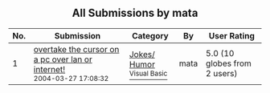 ﻿<div align="center">

## All Submissions by mata

</div>

No.  | Submission | Category | By   | User Rating
---- | ---------- | -------- | ---- | -----------
1 | [overtake the cursor on a pc over lan or internet\!<br /><sup>2004-03-27 17:08:32</sup>](https://github.com/Planet-Source-Code/mata-overtake-the-cursor-on-a-pc-over-lan-or-internet__1-52644) | [Jokes/ Humor<br /><sup>Visual Basic</sup>](../ByCategory/jokes-humor__1-40.md) | mata | 5.0 (10 globes from 2 users)
